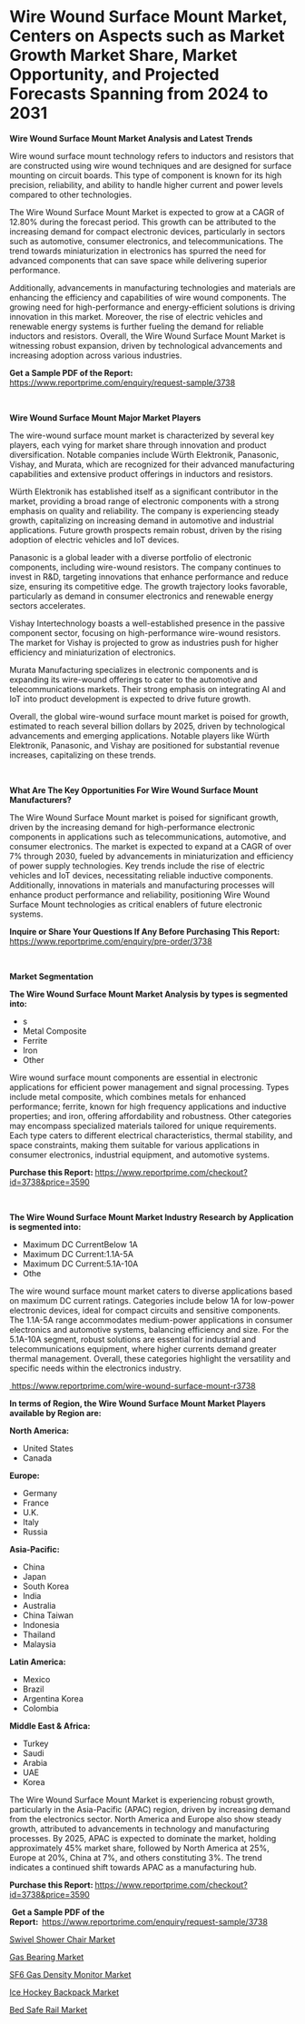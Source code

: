 <p><h1>Wire Wound Surface Mount Market, Centers on Aspects such as Market Growth Market Share, Market Opportunity, and Projected Forecasts Spanning from 2024 to 2031</h1></p><p><strong>Wire Wound Surface Mount Market Analysis and Latest Trends</strong></p>
<p><p>Wire wound surface mount technology refers to inductors and resistors that are constructed using wire wound techniques and are designed for surface mounting on circuit boards. This type of component is known for its high precision, reliability, and ability to handle higher current and power levels compared to other technologies. </p><p>The Wire Wound Surface Mount Market is expected to grow at a CAGR of 12.80% during the forecast period. This growth can be attributed to the increasing demand for compact electronic devices, particularly in sectors such as automotive, consumer electronics, and telecommunications. The trend towards miniaturization in electronics has spurred the need for advanced components that can save space while delivering superior performance.</p><p>Additionally, advancements in manufacturing technologies and materials are enhancing the efficiency and capabilities of wire wound components. The growing need for high-performance and energy-efficient solutions is driving innovation in this market. Moreover, the rise of electric vehicles and renewable energy systems is further fueling the demand for reliable inductors and resistors. Overall, the Wire Wound Surface Mount Market is witnessing robust expansion, driven by technological advancements and increasing adoption across various industries.</p></p>
<p><strong>Get a Sample PDF of the Report:&nbsp;</strong> <a href="https://www.reportprime.com/enquiry/request-sample/3738">https://www.reportprime.com/enquiry/request-sample/3738</a></p>
<p>&nbsp;</p>
<p><strong>Wire Wound Surface Mount Major Market Players</strong></p>
<p><p>The wire-wound surface mount market is characterized by several key players, each vying for market share through innovation and product diversification. Notable companies include Würth Elektronik, Panasonic, Vishay, and Murata, which are recognized for their advanced manufacturing capabilities and extensive product offerings in inductors and resistors.</p><p>Würth Elektronik has established itself as a significant contributor in the market, providing a broad range of electronic components with a strong emphasis on quality and reliability. The company is experiencing steady growth, capitalizing on increasing demand in automotive and industrial applications. Future growth prospects remain robust, driven by the rising adoption of electric vehicles and IoT devices.</p><p>Panasonic is a global leader with a diverse portfolio of electronic components, including wire-wound resistors. The company continues to invest in R&D, targeting innovations that enhance performance and reduce size, ensuring its competitive edge. The growth trajectory looks favorable, particularly as demand in consumer electronics and renewable energy sectors accelerates.</p><p>Vishay Intertechnology boasts a well-established presence in the passive component sector, focusing on high-performance wire-wound resistors. The market for Vishay is projected to grow as industries push for higher efficiency and miniaturization of electronics. </p><p>Murata Manufacturing specializes in electronic components and is expanding its wire-wound offerings to cater to the automotive and telecommunications markets. Their strong emphasis on integrating AI and IoT into product development is expected to drive future growth.</p><p>Overall, the global wire-wound surface mount market is poised for growth, estimated to reach several billion dollars by 2025, driven by technological advancements and emerging applications. Notable players like Würth Elektronik, Panasonic, and Vishay are positioned for substantial revenue increases, capitalizing on these trends.</p></p>
<p>&nbsp;</p>
<p><strong>What Are The Key Opportunities For Wire Wound Surface Mount Manufacturers?</strong></p>
<p><p>The Wire Wound Surface Mount market is poised for significant growth, driven by the increasing demand for high-performance electronic components in applications such as telecommunications, automotive, and consumer electronics. The market is expected to expand at a CAGR of over 7% through 2030, fueled by advancements in miniaturization and efficiency of power supply technologies. Key trends include the rise of electric vehicles and IoT devices, necessitating reliable inductive components. Additionally, innovations in materials and manufacturing processes will enhance product performance and reliability, positioning Wire Wound Surface Mount technologies as critical enablers of future electronic systems.</p></p>
<p><strong>Inquire or Share Your Questions If Any Before Purchasing This Report:</strong> <a href="https://www.reportprime.com/enquiry/pre-order/3738">https://www.reportprime.com/enquiry/pre-order/3738</a></p>
<p>&nbsp;</p>
<p><strong>Market Segmentation</strong></p>
<p><strong>The Wire Wound Surface Mount Market Analysis by types is segmented into:</strong></p>
<p><ul><li>s</li><li>Metal Composite</li><li>Ferrite</li><li>Iron</li><li>Other</li></ul></p>
<p><p>Wire wound surface mount components are essential in electronic applications for efficient power management and signal processing. Types include metal composite, which combines metals for enhanced performance; ferrite, known for high frequency applications and inductive properties; and iron, offering affordability and robustness. Other categories may encompass specialized materials tailored for unique requirements. Each type caters to different electrical characteristics, thermal stability, and space constraints, making them suitable for various applications in consumer electronics, industrial equipment, and automotive systems.</p></p>
<p><strong>Purchase this Report:&nbsp;</strong><a href="https://www.reportprime.com/checkout?id=3738&price=3590">https://www.reportprime.com/checkout?id=3738&price=3590</a></p>
<p>&nbsp;</p>
<p><strong>The Wire Wound Surface Mount Market Industry Research by Application is segmented into:</strong></p>
<p><ul><li>Maximum DC CurrentBelow 1A</li><li>Maximum DC Current:1.1A-5A</li><li>Maximum DC Current:5.1A-10A</li><li>Othe</li></ul></p>
<p><p>The wire wound surface mount market caters to diverse applications based on maximum DC current ratings. Categories include below 1A for low-power electronic devices, ideal for compact circuits and sensitive components. The 1.1A-5A range accommodates medium-power applications in consumer electronics and automotive systems, balancing efficiency and size. For the 5.1A-10A segment, robust solutions are essential for industrial and telecommunications equipment, where higher currents demand greater thermal management. Overall, these categories highlight the versatility and specific needs within the electronics industry.</p></p>
<p><a href="https://www.reportprime.com/wire-wound-surface-mount-r3738">&nbsp;https://www.reportprime.com/wire-wound-surface-mount-r3738</a></p>
<p><strong>In terms of Region, the Wire Wound Surface Mount Market Players available by Region are:</strong></p>
<p>
    <p> <strong> North America: </strong>
        <ul>
            <li>United States</li>
            <li>Canada</li>
        </ul>
        </p> 
    <p> <strong> Europe: </strong>
        <ul>
            <li>Germany</li>
            <li>France</li>
            <li>U.K.</li>
            <li>Italy</li>
            <li>Russia</li>
        </ul>
        </p> 
    <p> <strong> Asia-Pacific: </strong>
        <ul>
            <li>China</li>
            <li>Japan</li>
            <li>South Korea</li>
            <li>India</li>
            <li>Australia</li>
            <li>China Taiwan</li>
            <li>Indonesia</li>
            <li>Thailand</li>
            <li>Malaysia</li>
        </ul>
        </p> 
    <p> <strong> Latin America: </strong>
        <ul>
            <li>Mexico</li>
            <li>Brazil</li>
            <li>Argentina Korea</li>
            <li>Colombia</li>
        </ul>
        </p> 
    <p> <strong> Middle East & Africa: </strong>
        <ul>
            <li>Turkey</li>
            <li>Saudi</li>
            <li>Arabia</li>
            <li>UAE</li>
            <li>Korea</li>
        </ul>
    </p>
    </p>
<p><p>The Wire Wound Surface Mount Market is experiencing robust growth, particularly in the Asia-Pacific (APAC) region, driven by increasing demand from the electronics sector. North America and Europe also show steady growth, attributed to advancements in technology and manufacturing processes. By 2025, APAC is expected to dominate the market, holding approximately 45% market share, followed by North America at 25%, Europe at 20%, China at 7%, and others constituting 3%. The trend indicates a continued shift towards APAC as a manufacturing hub.</p></p>
<p><strong>Purchase this Report: </strong><a href="https://www.reportprime.com/checkout?id=3738&price=3590">https://www.reportprime.com/checkout?id=3738&price=3590</a></p>
<p>&nbsp;<strong>Get a Sample PDF of the Report:&nbsp;&nbsp;</strong><a href="https://www.reportprime.com/enquiry/request-sample/3738">https://www.reportprime.com/enquiry/request-sample/3738</a></p>
<p><strong></strong></p>
<p><p><a href="https://www.linkedin.com/pulse/swivel-shower-chair-market2024-2031-industry-insights-investment-5tg9e?trackingId=Xr9rp2cSSieKZqld8m5gpQ%3D%3D">Swivel Shower Chair Market</a></p><p><a href="https://issuu.com/reportprime-2/docs/gas-bearing-market-size-2030.pptx_e1dbeaef55de50">Gas Bearing Market</a></p><p><a href="https://issuu.com/reportprime-2/docs/sf6-gas-density-monitor-market-size_2324146c7f68d3">SF6 Gas Density Monitor Market</a></p><p><a href="https://www.linkedin.com/pulse/ice-hockey-backpack-market-forecasts-trends-impact-analysis-01jbe?trackingId=BRZ2qqwPQb%2BgC%2F8SQkxpFw%3D%3D">Ice Hockey Backpack Market</a></p><p><a href="https://www.linkedin.com/pulse/what-growth-opportunities-challenges-bed-safe-rail-market-collectra-vmgae?trackingId=vOUoE3jJQ7WhSkjmZfENhQ%3D%3D">Bed Safe Rail Market</a></p></p>